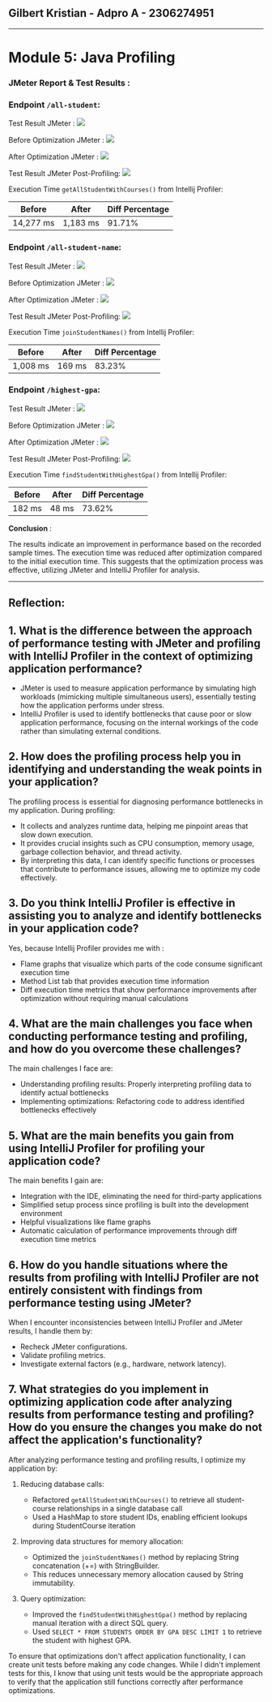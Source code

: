 ## Gilbert Kristian - Adpro A - 2306274951
---

# Module 5: Java Profiling
### JMeter Report & Test Results :

### Endpoint `/all-student`:
Test Result JMeter :
<img src="/image/jmeter-all-student.png">

Before Optimization JMeter :
<img src="/image/before-all-student.png">

After Optimization JMeter :
<img src="/image/after-all-student.png">

Test Result JMeter Post-Profiling:
<img src="/image/jmeter-after-all-student.png">

Execution Time `getAllStudentWithCourses()` from Intellij Profiler:

| Before    | After    | Diff Percentage |
|-----------|--------  |-----------------|
| 14,277 ms | 1,183 ms | 91.71%          |

### Endpoint `/all-student-name`:
Test Result JMeter :
<img src="/image/jmeter-all-student-name.png">

Before Optimization JMeter :
<img src="image/before-all-student.png">

After Optimization JMeter :
<img src="/image/after-all-student-name.png">

Test Result JMeter Post-Profiling:
<img src="/image/jmeter-after-all-student-name.png">

Execution Time `joinStudentNames()` from Intellij Profiler:

| Before | After    | Diff Percentage |
|--------|--------  | --------------- |
| 1,008 ms | 169 ms | 83.23%          |

### Endpoint `/highest-gpa`:
Test Result JMeter :
<img src="/image/jmeter-highest-gpa.png">

Before Optimization JMeter :
<img src="/image/before-highest-gpa.png">

After Optimization JMeter :
<img src="/image/after-highest-gpa.png">

Test Result JMeter Post-Profiling:
<img src="/image/jmeter-after-highest-gpa.png">

Execution Time `findStudentWithHighestGpa()` from Intellij Profiler:

| Before | After | Diff Percentage |
|--------|-------| --------------- |
| 182 ms | 48 ms | 73.62%          |

**Conclusion** :

The results indicate an improvement in performance based on the recorded sample times. The execution time was reduced after optimization compared to the initial execution time. This suggests that the optimization process was effective, utilizing JMeter and IntelliJ Profiler for analysis.

---
## Reflection:

## 1. What is the difference between the approach of performance testing with JMeter and profiling with IntelliJ Profiler in the context of optimizing application performance?

- JMeter is used to measure application performance by simulating high workloads (mimicking multiple simultaneous users), essentially testing how the application performs under stress.
- IntelliJ Profiler is used to identify bottlenecks that cause poor or slow application performance, focusing on the internal workings of the code rather than simulating external conditions.

## 2. How does the profiling process help you in identifying and understanding the weak points in your application?

The profiling process is essential for diagnosing performance bottlenecks in my application. During profiling:
- It collects and analyzes runtime data, helping me pinpoint areas that slow down execution.
- It provides crucial insights such as CPU consumption, memory usage, garbage collection behavior, and thread activity.
- By interpreting this data, I can identify specific functions or processes that contribute to performance issues, allowing me to optimize my code effectively.

## 3. Do you think IntelliJ Profiler is effective in assisting you to analyze and identify bottlenecks in your application code?

Yes, because Intellij Profiler provides me with : 
- Flame graphs that visualize which parts of the code consume significant execution time
- Method List tab that provides execution time information
- Diff execution time metrics that show performance improvements after optimization without requiring manual calculations

## 4. What are the main challenges you face when conducting performance testing and profiling, and how do you overcome these challenges?

The main challenges I face are:
- Understanding profiling results: Properly interpreting profiling data to identify actual bottlenecks
- Implementing optimizations: Refactoring code to address identified bottlenecks effectively

## 5. What are the main benefits you gain from using IntelliJ Profiler for profiling your application code?

The main benefits I gain are:
- Integration with the IDE, eliminating the need for third-party applications
- Simplified setup process since profiling is built into the development environment
- Helpful visualizations like flame graphs
- Automatic calculation of performance improvements through diff execution time metrics

## 6. How do you handle situations where the results from profiling with IntelliJ Profiler are not entirely consistent with findings from performance testing using JMeter?

When I encounter inconsistencies between IntelliJ Profiler and JMeter results, I handle them by:
- Recheck JMeter configurations.
- Validate profiling metrics.
- Investigate external factors (e.g., hardware, network latency).

## 7. What strategies do you implement in optimizing application code after analyzing results from performance testing and profiling? How do you ensure the changes you make do not affect the application's functionality?

After analyzing performance testing and profiling results, I optimize my application by:
1. Reducing database calls:
   - Refactored `getAllStudentsWithCourses()` to retrieve all student-course relationships in a single database call
   - Used a HashMap to store student IDs, enabling efficient lookups during StudentCourse iteration

2. Improving data structures for memory allocation:
   - Optimized the `joinStudentNames()` method by replacing String concatenation (+=) with StringBuilder.
   - This reduces unnecessary memory allocation caused by String immutability.

3. Query optimization:
   - Improved the `findStudentWithHighestGpa()` method by replacing manual iteration with a direct SQL query.
   - Used `SELECT * FROM STUDENTS ORDER BY GPA DESC LIMIT 1` to retrieve the student with highest GPA.

To ensure that optimizations don't affect application functionality, I can create unit tests before making any code changes. While I didn't implement tests for this, I know that using unit tests would be the appropriate approach to verify that the application still functions correctly after performance optimizations.